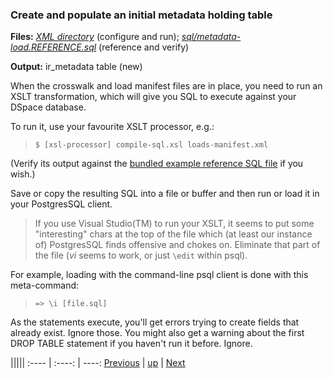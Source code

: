 ﻿### Create and populate an initial metadata holding table

**Files:** [_XML directory_](xml/) (configure and run); [_sql/metadata-load.REFERENCE.sql_](sql/metadata-load.REFERENCE.sql) (reference and verify)

**Output:** ir_metadata table (new)

When the crosswalk and load manifest files are in place, you need to run an XSLT transformation, which will give you SQL to execute against your DSpace database.

To run it, use your favourite XSLT processor, e.g.:

> `$ [xsl-processor] compile-sql.xsl loads-manifest.xml`

(Verify its output against the [bundled example reference SQL file](sql/metadata-load.REFERENCE.sql) if you wish.)

Save or copy the resulting SQL into a file or buffer and then run or load it in your PostgresSQL client. 

> If you use Visual Studio(TM) to run your XSLT, it seems to put some "interesting" chars at the top of the file which (at least our instance of) PostgresSQL finds offensive and chokes on. Eliminate that part of the file (_vi_ seems to work, or just `\edit` within psql).

For example, loading with the command-line psql client is done with this meta-command:

> `=> \i [file.sql]`

As the statements execute, you'll get errors trying to create fields that already exist. Ignore those. You might also get a warning about the first DROP TABLE statement if you haven't run it before. Ignore.

|||||
:---- | :----: | ----:
[Previous](process-manifest.md "Create your load manifest") | [up](process.md) | [Next](process-massage-metadata.md "Manipulate some data in the interim metadata table")